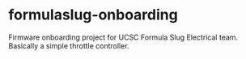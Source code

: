 # formulaslug-onboarding

Firmware onboarding project for UCSC Formula Slug Electrical team. Basically a simple throttle controller. 
